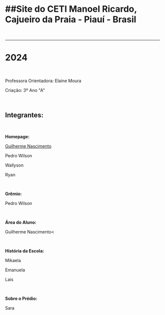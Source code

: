 <h1> <strong> ##Site do CETI Manoel Ricardo, Cajueiro da Praia - Piauí - Brasil </strong> </h1><br> 
<hr>
<h1><strong> 2024 </strong> </h1><br>
<p>Professora Orientadora: Elaine Moura</p>
<p>Criação: 3º Ano "A"</p> <br>
<h2><strong>Integrantes: </strong> </h2> <br>
<p><strong>Homepage: </strong></p>
<p><a href= "https://github.com/guiclipse95">Guilherme Nascimento</a></p>
<p>Pedro Wilson</p>
<p>Wallyson</p>
<p>Ryan</p>
<br>
<p><strong>Grêmio: </strong> </p>
<p>Pedro Wilson</p> <br>
<p><strong>Área do Aluno:</strong> </p>
<p>Guilherme Nascimento<</p>
<br>
<p><strong>História da Escola: </strong> </p>
<p>Mikaela</p>
<p>Emanuela</p>
<p>Lais</p>
<br>
<p><strong>Sobre o Prédio: </strong> </p>
<p>Sara</p>
